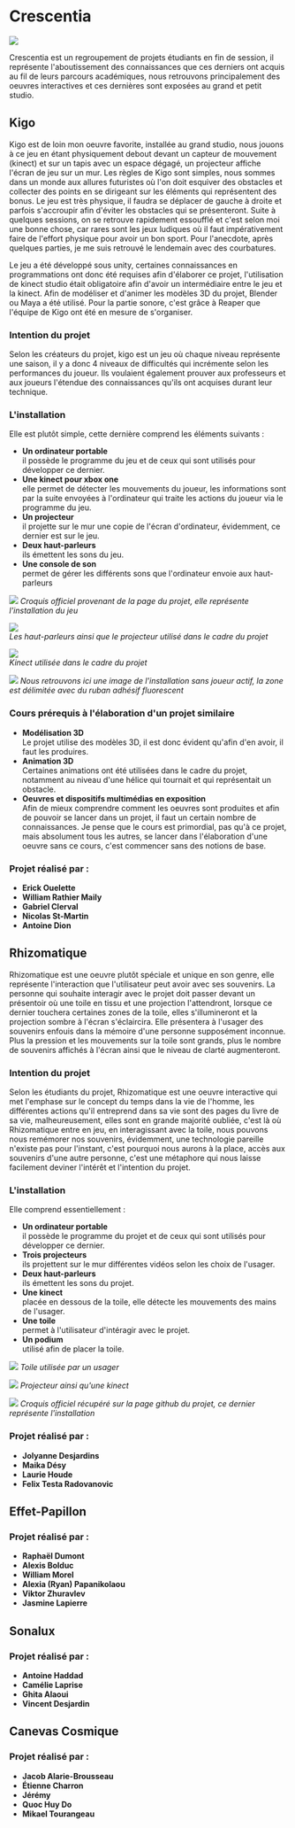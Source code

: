 # Crescentia

![](https://raw.githubusercontent.com/KaissoGithub/H24_V11_inspirations_kaissoumi/main/Crescentia/media/crescentia_banniere.png)

Crescentia est un regroupement de projets étudiants en fin de session, il représente l'aboutissement des connaissances que ces derniers ont acquis au fil de leurs parcours académiques, nous retrouvons principalement des oeuvres interactives et ces dernières sont exposées au grand et petit studio.

## Kigo

Kigo est de loin mon oeuvre favorite, installée au grand studio, nous jouons à ce jeu en étant physiquement debout devant un capteur de mouvement (kinect) et sur un tapis avec un espace dégagé, un projecteur affiche l'écran de jeu sur un mur. Les règles de Kigo sont simples, nous sommes dans un monde aux allures futuristes où l'on doit esquiver des obstacles et collecter des points en se dirigeant sur les éléments qui représentent des bonus. Le jeu est très physique, il faudra se déplacer de gauche à droite et parfois s'accroupir afin d'éviter les obstacles qui se présenteront. Suite à quelques sessions, on se retrouve rapidement essoufflé et c'est selon moi une bonne chose, car rares sont les jeux ludiques où il faut impérativement faire de l'effort physique pour avoir un bon sport. Pour l'anecdote, après quelques parties, je me suis retrouvé le lendemain avec des courbatures.
<br>

Le jeu a été développé sous unity, certaines connaissances en programmations ont donc été requises afin d'élaborer ce projet, l'utilisation de kinect studio était obligatoire afin d'avoir un intermédiaire entre le jeu et la kinect. Afin de modéliser et d'animer les modèles 3D du projet, Blender ou Maya a été utilisé. Pour la partie sonore, c'est grâce à Reaper que l'équipe de Kigo ont été en mesure de s'organiser.

### Intention du projet
Selon les créateurs du projet, kigo est un jeu où chaque niveau représente une saison, il y a donc 4 niveaux de difficultés qui incrémente selon les performances du joueur. Ils voulaient également prouver aux professeurs et aux joueurs l'étendue des connaissances qu'ils ont acquises durant leur technique.

### L'installation 
Elle est plutôt simple, cette dernière comprend les éléments suivants :
* **Un ordinateur portable** <br> il possède le programme du jeu et de ceux qui sont utilisés pour développer ce dernier.
* **Une kinect pour xbox one** <br> elle permet de détecter les mouvements du joueur, les informations sont par la suite envoyées à l'ordinateur qui traite les actions du joueur via le programme du jeu.
* **Un projecteur** <br> il projette sur le mur une copie de l'écran d'ordinateur, évidemment, ce dernier est sur le jeu.
* **Deux haut-parleurs** <br> ils émettent les sons du jeu.
* **Une console de son** <br> permet de gérer les différents sons que l'ordinateur envoie aux haut-parleurs

![](https://tim-montmorency.com/2024/projets/Kigo/docs/preproduction/medias/plantation_technique.png)
*Croquis officiel provenant de la page du projet, elle représente l'installation du jeu*

![](https://raw.githubusercontent.com/KaissoGithub/H24_V11_inspirations_kaissoumi/main/Crescentia/media/kigo_projecteurs_baffes.png) <br>
*Les haut-parleurs ainsi que le projecteur utilisé dans le cadre du projet*

![](https://raw.githubusercontent.com/KaissoGithub/H24_V11_inspirations_kaissoumi/main/Crescentia/media/kigo_kinect.png) <br>
*Kinect utilisée dans le cadre du projet*

![](https://raw.githubusercontent.com/KaissoGithub/H24_V11_inspirations_kaissoumi/main/Crescentia/media/kigo_scene.png)
*Nous retrouvons ici une image de l'installation sans joueur actif, la zone est délimitée avec du ruban adhésif fluorescent*

### Cours prérequis à l'élaboration d'un projet similaire
* **Modélisation 3D** <br> Le projet utilise des modèles 3D, il est donc évident qu'afin d'en avoir, il faut les produires.
* **Animation 3D** <br> Certaines animations ont été utilisées dans le cadre du projet, notamment au niveau d'une hélice qui tournait et qui représentait un obstacle.
* **Oeuvres et dispositifs multimédias en exposition** <br> Afin de mieux comprendre comment les oeuvres sont produites et afin de pouvoir se lancer dans un projet, il faut un certain nombre de connaissances. Je pense que le cours est primordial, pas qu'à ce projet, mais absolument tous les autres, se lancer dans l'élaboration d'une oeuvre sans ce cours, c'est commencer sans des notions de base.

### Projet réalisé par : 
* **Erick Ouelette**
* **William Rathier Maily**
* **Gabriel Clerval**
* **Nicolas St-Martin**
* **Antoine Dion**


## Rhizomatique


Rhizomatique est une oeuvre plutôt spéciale et unique en son genre, elle représente l'interaction que l'utilisateur peut avoir avec ses souvenirs. La personne qui souhaite interagir avec le projet doit passer devant un présentoir où une toile en tissu et une projection l'attendront, lorsque ce dernier touchera certaines zones de la toile, elles s'illumineront et la projection sombre à l'écran s'éclaircira. Elle présentera à l'usager des souvenirs enfouis dans la mémoire d'une personne supposément inconnue. Plus la pression et les mouvements sur la toile sont grands, plus le nombre de souvenirs affichés à l'écran ainsi que le niveau de clarté augmenteront.

### Intention du projet
Selon les étudiants du projet, Rhizomatique est une oeuvre interactive qui met l'emphase sur le concept du temps dans la vie de l'homme, les différentes actions qu'il entreprend dans sa vie sont des pages du livre de sa vie, malheureusement, elles sont en grande majorité oubliée, c'est là où Rhizomatique entre en jeu, en interagissant avec la toile, nous pouvons nous remémorer nos souvenirs, évidemment, une technologie pareille n'existe pas pour l'instant, c'est pourquoi nous aurons à la place, accès aux souvenirs d'une autre personne, c'est une métaphore qui nous laisse facilement deviner l'intérêt et l'intention du projet.

### L'installation 

Elle comprend essentiellement : <br>
* **Un ordinateur portable**<br> il possède le programme du projet et de ceux qui sont utilisés pour développer ce dernier.
* **Trois projecteurs**<br> ils projettent sur le mur différentes vidéos selon les choix de l'usager.
* **Deux haut-parleurs**<br> ils émettent les sons du projet.
* **Une kinect**<br> placée en dessous de la toile, elle détecte les mouvements des mains de l'usager.
* **Une toile**<br> permet à l'utilisateur d'intéragir avec le projet.
* **Un podium**<br> utilisé afin de placer la toile.

![](https://raw.githubusercontent.com/KaissoGithub/H24_V11_inspirations_kaissoumi/main/Crescentia/media/rhizomatique_toile.png)
*Toile utilisée par un usager*

![](https://raw.githubusercontent.com/KaissoGithub/H24_V11_inspirations_kaissoumi/main/Crescentia/media/rhizomatique_projecteur.png)
*Projecteur ainsi qu'une kinect*

![](https://raw.githubusercontent.com/KaissoGithub/H24_V11_inspirations_kaissoumi/main/Crescentia/media/rhizomathique_croquis.png)
*Croquis officiel récupéré sur la page github du projet, ce dernier représente l'installation*

### Projet réalisé par : 
* **Jolyanne Desjardins**
* **Maika Désy**
* **Laurie Houde**
* **Felix Testa Radovanovic**

## Effet-Papillon

### Projet réalisé par : 
* **Raphaël Dumont**
* **Alexis Bolduc**
* **William Morel**
* **Alexia (Ryan) Papanikolaou**
* **Viktor Zhuravlev**
* **Jasmine Lapierre**


## Sonalux

### Projet réalisé par : 
* **Antoine Haddad**
* **Camélie Laprise**
* **Ghita Alaoui**
* **Vincent Desjardin**

## Canevas Cosmique

### Projet réalisé par : 
* **Jacob Alarie-Brousseau**
* **Étienne Charron**
* **Jérémy**
* **Quoc Huy Do**
* **Mikael Tourangeau**
